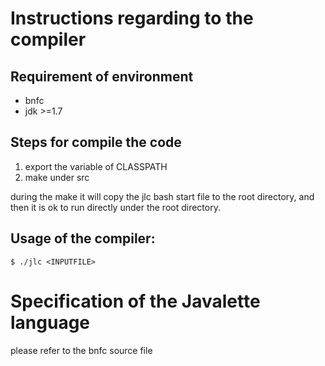 # Instructions regarding to the compiler

## Requirement of environment

* bnfc
* jdk >=1.7

## Steps for compile the code

1. export the variable of CLASSPATH
2. make under src

during the make it will copy the jlc bash start file to the root
directory, and then it is ok to run directly under the root directory.

## Usage of the compiler:

```shell
$ ./jlc <INPUTFILE>
```

# Specification of the Javalette language

please refer to the bnfc source file

